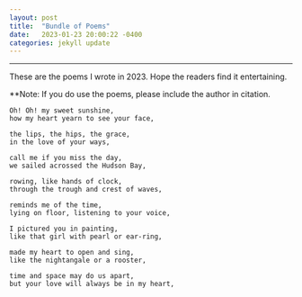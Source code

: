 ```yaml
---
layout: post
title:  "Bundle of Poems"
date:   2023-01-23 20:00:22 -0400
categories: jekyll update
---
```

--------------------------
These are the poems I wrote in 2023. Hope the readers find it entertaining.

**Note: If you do use the poems, please include the author in citation.

```
Oh! Oh! my sweet sunshine,
how my heart yearn to see your face,

the lips, the hips, the grace,
in the love of your ways,

call me if you miss the day,
we sailed acrossed the Hudson Bay,

rowing, like hands of clock,
through the trough and crest of waves,

reminds me of the time,
lying on floor, listening to your voice,

I pictured you in painting,
like that girl with pearl or ear-ring,

made my heart to open and sing,
like the nightangale or a rooster,

time and space may do us apart,
but your love will always be in my heart,
```